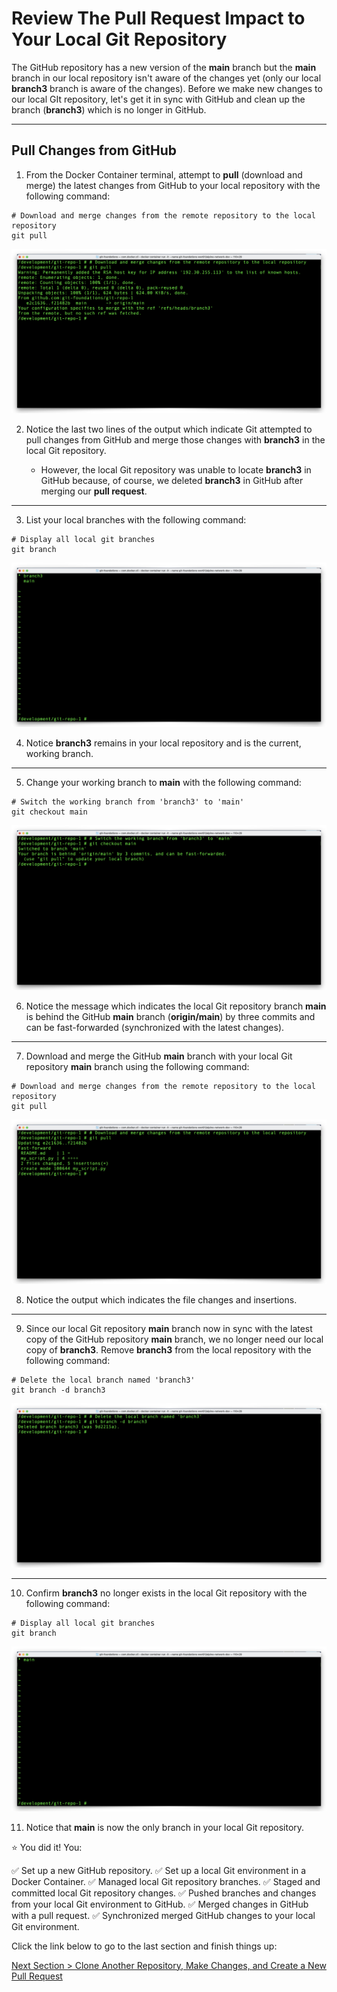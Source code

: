# Review The Pull Request Impact to Your Local Git Repository

The GitHub repository has a new version of the **main** branch but the **main** branch in our local repository isn't aware of the changes yet (only our local **branch3** branch is aware of the changes). Before we make new changes to our local GIt repository, let's get it in sync with GitHub and clean up the branch (**branch3**) which is no longer in GitHub.

---

## Pull Changes from GitHub

1. From the Docker Container terminal, attempt to **pull** (download and merge) the latest changes from GitHub to your local repository with the following command:

```shell
# Download and merge changes from the remote repository to the local repository
git pull
```

![git-pull-branch3](../images/git-pull-branch3.png "Pull branch3 from GitHub")

2. Notice the last two lines of the output which indicate Git attempted to pull changes from GitHub and merge those changes with **branch3** in the local Git repository.

   - However, the local Git repository was unable to locate **branch3** in GitHub because, of course, we deleted **branch3** in GitHub after merging our **pull request**.

---

3. List your local branches with the following command:

```shell
# Display all local git branches
git branch
```

![git-branch-6](../images/git-branch-6.png "Display local git branches")

4. Notice **branch3** remains in your local repository and is the current, working branch.

---

5. Change your working branch to **main** with the following command:

```shell
# Switch the working branch from 'branch3' to 'main'
git checkout main
```

![git-checkout-main](../images/git-checkout-main.png "Switch to branch 'main'")

6. Notice the message which indicates the local Git repository branch **main** is behind the GitHub **main** branch (**origin/main**) by three commits and can be fast-forwarded (synchronized with the latest changes).

---

7. Download and merge the GitHub **main** branch with your local Git repository **main** branch using the following command:

```shell
# Download and merge changes from the remote repository to the local repository
git pull
```

![git-pull-main](../images/git-pull-main.png "Pull the branch 'main' from GitHub and merge changes with the local branch 'main'")

8. Notice the output which indicates the file changes and insertions.

---

9. Since our local Git repository **main** branch now in sync with the latest copy of the GitHub repository **main** branch, we no longer need our local copy of **branch3**. Remove **branch3** from the local repository with the following command:

```shell
# Delete the local branch named 'branch3'
git branch -d branch3
```

![git-branch-d-branch3](../images/git-branch-d-branch3.png "Delete branch 'branch3'")

---

10. Confirm **branch3** no longer exists in the local Git repository with the following command:

```shell
# Display all local git branches
git branch
```

![git-branch-7](../images/git-branch-7.png "Display local branches")

11. Notice that **main** is now the only branch in your local Git repository.

:star: You did it! You:

:white_check_mark: Set up a new GitHub repository.
:white_check_mark: Set up a local Git environment in a Docker Container.
:white_check_mark: Managed local Git repository branches.
:white_check_mark: Staged and committed local Git repository changes.
:white_check_mark: Pushed branches and changes from your local Git environment to GitHub.
:white_check_mark: Merged changes in GitHub with a pull request.
:white_check_mark: Synchronized merged GitHub changes to your local Git environment.

Click the link below to go to the last section and finish things up:

[Next Section > Clone Another Repository, Make Changes, and Create a New Pull Request](section_13.md "Clone Another Repository, Make Changes, and Create a New Pull Request")
